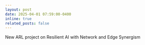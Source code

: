```yaml
---
layout: post
date: 2025-04-01 07:59:00-0400
inline: true
related_posts: false
---
```


New ARL project on Resilient AI with Network and Edge Synergism
